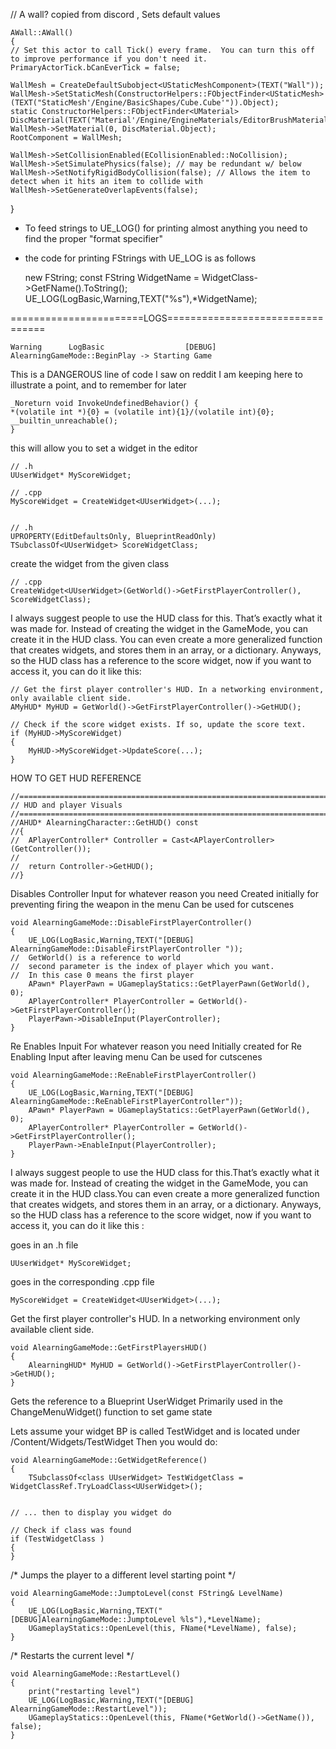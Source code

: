 // A wall? copied from discord , Sets default values
    
    AWall::AWall()
    {
    // Set this actor to call Tick() every frame.  You can turn this off to improve performance if you don't need it.
    PrimaryActorTick.bCanEverTick = false;

    WallMesh = CreateDefaultSubobject<UStaticMeshComponent>(TEXT("Wall"));
    WallMesh->SetStaticMesh(ConstructorHelpers::FObjectFinder<UStaticMesh>(TEXT("StaticMesh'/Engine/BasicShapes/Cube.Cube'")).Object);
    static ConstructorHelpers::FObjectFinder<UMaterial> DiscMaterial(TEXT("Material'/Engine/EngineMaterials/EditorBrushMaterial.EditorBrushMaterial'"));
    WallMesh->SetMaterial(0, DiscMaterial.Object);
    RootComponent = WallMesh;

    WallMesh->SetCollisionEnabled(ECollisionEnabled::NoCollision);
    WallMesh->SetSimulatePhysics(false); // may be redundant w/ below
    WallMesh->SetNotifyRigidBodyCollision(false); // Allows the item to detect when it hits an item to collide with
    WallMesh->SetGenerateOverlapEvents(false);

}

* To feed strings to UE_LOG() for printing almost anything you need to find the proper "format specifier"
 
* the code for printing FStrings with UE_LOG is as follows
    

    new FString;
    const FString WidgetName = WidgetClass->GetFName().ToString();
    UE_LOG(LogBasic,Warning,TEXT("%s"),*WidgetName);


=======================LOGS=================================
    
    Warning      LogBasic                  [DEBUG] AlearningGameMode::BeginPlay -> Starting Game


This is a DANGEROUS line of code I saw on reddit I am keeping here to illustrate a point, and to remember for later

    _Noreturn void InvokeUndefinedBehavior() {
    *(volatile int *){0} = (volatile int){1}/(volatile int){0};
    __builtin_unreachable();
    }


this will allow you to set a widget in the editor

    // .h
    UUserWidget* MyScoreWidget;

    // .cpp
    MyScoreWidget = CreateWidget<UUserWidget>(...);


    // .h
    UPROPERTY(EditDefaultsOnly, BlueprintReadOnly)
    TSubclassOf<UUserWidget> ScoreWidgetClass;

create the widget from the given class

    // .cpp
    CreateWidget<UUserWidget>(GetWorld()->GetFirstPlayerController(), ScoreWidgetClass);

I always suggest people to use the HUD class for this. That’s exactly what it was made for. Instead of creating the widget in the GameMode, you can create it in the HUD class. You can even create a more generalized function that creates widgets, and stores them in an array, or a dictionary. Anyways, so the HUD class has a reference to the score widget, now if you want to access it, you can do it like this:


    // Get the first player controller's HUD. In a networking environment, only available client side.
    AMyHUD* MyHUD = GetWorld()->GetFirstPlayerController()->GetHUD();

    // Check if the score widget exists. If so, update the score text.
    if (MyHUD->MyScoreWidget)
    {
        MyHUD->MyScoreWidget->UpdateScore(...);
    }
    
HOW TO GET HUD REFERENCE

    //=============================================================================
    // HUD and player Visuals
    //=============================================================================
    //AHUD* AlearningCharacter::GetHUD() const
    //{
    //	APlayerController* Controller = Cast<APlayerController>(GetController());
    //
    //	return Controller->GetHUD();
    //}


Disables Controller Input for whatever reason you need
Created initially for preventing firing the weapon in the menu
Can be used for cutscenes

    void AlearningGameMode::DisableFirstPlayerController()
    {
        UE_LOG(LogBasic,Warning,TEXT("[DEBUG] AlearningGameMode::DisableFirstPlayerController "));
    //	GetWorld() is a reference to world
    //	second parameter is the index of player which you want.
    //	In this case 0 means the first player
        APawn* PlayerPawn = UGameplayStatics::GetPlayerPawn(GetWorld(), 0);
        APlayerController* PlayerController = GetWorld()->GetFirstPlayerController();
        PlayerPawn->DisableInput(PlayerController);
    }



Re Enables Inpuit For whatever reason you need
Initially created for Re Enabling Input after leaving menu
Can be used for cutscenes
 
    void AlearningGameMode::ReEnableFirstPlayerController()
    {
        UE_LOG(LogBasic,Warning,TEXT("[DEBUG] AlearningGameMode::ReEnableFirstPlayerController"));
        APawn* PlayerPawn = UGameplayStatics::GetPlayerPawn(GetWorld(), 0);
        APlayerController* PlayerController = GetWorld()->GetFirstPlayerController();
        PlayerPawn->EnableInput(PlayerController);
    }
  


I always suggest people to use the HUD class for this.That’s exactly what it
 was made for. Instead of creating the widget in the GameMode, you can create
 it in the HUD class.You can even create a more generalized function that
 creates widgets, and stores them in an array, or a dictionary. Anyways,
 so the HUD class has a reference to the score widget, now if you want to
 access it, you can do it like this :

goes in an .h file

    UUserWidget* MyScoreWidget;

goes in the corresponding .cpp file

    MyScoreWidget = CreateWidget<UUserWidget>(...);

Get the first player controller's HUD. In a networking environment
only available client side.

    void AlearningGameMode::GetFirstPlayersHUD()
    {
    	AlearningHUD* MyHUD = GetWorld()->GetFirstPlayerController()->GetHUD();
    }



Gets the reference to a Blueprint UserWidget
Primarily used in the ChangeMenuWidget() function to set game state

Lets assume your widget BP is called TestWidget and is located under /Content/Widgets/TestWidget
Then you would do:

    void AlearningGameMode::GetWidgetReference()
    {
    	TSubclassOf<class UUserWidget> TestWidgetClass = WidgetClassRef.TryLoadClass<UUserWidget>();
	
	
	// ... then to display you widget do

	// Check if class was found
	if (TestWidgetClass )
	{
	}


/*
Jumps the player to a different level starting point
*/

    void AlearningGameMode::JumptoLevel(const FString& LevelName)
    {
    	UE_LOG(LogBasic,Warning,TEXT("[DEBUG]AlearningGameMode::JumptoLevel %ls"),*LevelName);
    	UGameplayStatics::OpenLevel(this, FName(*LevelName), false);
    }


/*
Restarts the current level
*/

    void AlearningGameMode::RestartLevel()
    {
    	print("restarting level")
    	UE_LOG(LogBasic,Warning,TEXT("[DEBUG] AlearningGameMode::RestartLevel"));
    	UGameplayStatics::OpenLevel(this, FName(*GetWorld()->GetName()), false);
    }

